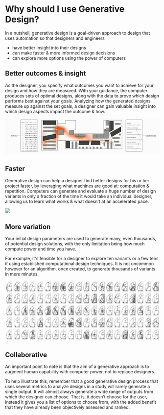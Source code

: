 # Why should I use Generative Design?

In a nutshell, generative design is a goal-driven approach to design that uses automation so that designers and engineers

* have better insight into their designs
* can make faster & more informed design decisions 
* can explore more options using the power of computers

## Better outcomes & insight

As the designer, you specify what outcomes you want to achieve for your design and how they are measured. With your guidance, the computer produces sets of optimal designs, along with the data to prove which design performs best against your goals. Analyzing how the generated designs measure up against the set goals, a designer can gain valuable insight into which design aspects impact the outcome & how.

![](../../.gitbook/assets/whyusegen1%20%282%29.gif)

## Faster

Generative design can help a designer find better designs for his or her project faster, by leveraging what machines are good at: computation & repetition. Computers can generate and evaluate a huge number of design variants in only a fraction of the time it would take an individual designer, allowing us to learn what works & what doesn't at an accelerated pace.

![](../../.gitbook/assets/whyusegen2%20%282%29.gif)

## More variation

Your initial design parameters are used to generate many, even thousands, of potential design solutions, with the only limitation being how much compute power and time you have.

For example, it's feasible for a designer to explore ten variants or a few tens if using established computational design techniques. It is not uncommon however for an algorithm, once created, to generate thousands of variants in mere minutes.

![](../../.gitbook/assets/whyusegen3%20%282%29.gif)

## Collaborative

An important point to note is that the aim of a generative approach is to augment human capability with computer power, not to replace designers.

To help illustrate this, remember that a good generative design process that uses several metrics to analyze designs in a study will rarely generate a single output. It will almost always generate a wide range of outputs from which the designer can choose. That is, it doesn’t choose for the user, instead it gives you a list of options to choose from, with the added benefit that they have already been objectively assessed and ranked.

